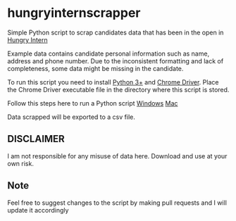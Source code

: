 # hungryinternscrapper

Simple Python script to scrap candidates data that has been in the open in [Hungry Intern](https://hungryintern.com/candidate-listing/)

Example data contains candidate personal information such as name, address and phone number. Due to the inconsistent formatting and lack of completeness, 
some data might be missing in the candidate.

To run this script you need to install [Python 3+](https://www.python.org/downloads/) and [Chrome Driver](https://chromedriver.chromium.org/downloads).
Place the Chrome Driver executable file in the directory where this script is stored.

Follow this steps here to run a Python script 
[Windows](https://docs.python.org/3/faq/windows.html)
[Mac](https://docs.python.org/3/using/mac.html)

Data scrapped will be exported to a csv file.


## DISCLAIMER

I am not responsible for any misuse of data here. Download and use at your own risk.


## Note

Feel free to suggest changes to the script by making pull requests and I will update it accordingly




